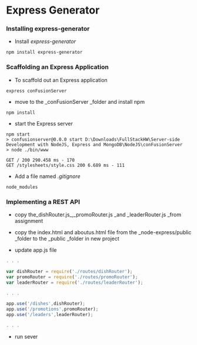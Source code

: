 # Express Generator

### Installing express-generator

* Install _express-generator_

```
npm install express-generator
```

### 

### Scaffolding an Express Application

* To scaffold out an Express application

```
express conFusionServer
```

* move to the _conFusionServer _folder and install npm

```
npm install
```

* start the Express server

```
npm start
> confusionserver@0.0.0 start D:\Downloads\FullStackHW\Server-side Development with NodeJS, Express and MongoDB\NodeJS\conFusionServer
> node ./bin/www

GET / 200 290.458 ms - 170
GET /stylesheets/style.css 200 6.689 ms - 111
```

* Add a file named _.gitignore_

```
node_modules
```

### 

### Implementing a REST API

* copy the_dishRouter.js_,_promoRouter.js _and _leaderRouter.js _from  assignment

* copy the index.html and aboutus.html file from the _node-express/public _folder to the _public _folder in new project

* update app.js file

```js
. . .

var dishRouter = require('./routes/dishRouter');
var promoRouter = require('./routes/promoRouter');
var leaderRouter = require('./routes/leaderRouter');

. . .

app.use('/dishes',dishRouter);
app.use('/promotions',promoRouter);
app.use('/leaders',leaderRouter);

. . .
```

* run sever



